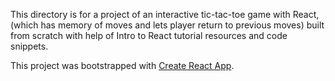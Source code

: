 This directory is for a project of an interactive tic-tac-toe game with React, (which has memory of moves and lets player return to previous moves) built from scratch with help of Intro to React tutorial resources and code snippets.

This project was bootstrapped with [Create React App](https://github.com/facebook/create-react-app).